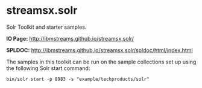 # streamsx.solr
Solr Toolkit and starter samples. 

**IO Page:** http://ibmstreams.github.io/streamsx.solr/

**SPLDOC:** http://ibmstreams.github.io/streamsx.solr/spldoc/html/index.html

The samples in this toolkit can be run on the sample collections set up using the following Solr start command: 

	bin/solr start -p 8983 -s "example/techproducts/solr"
